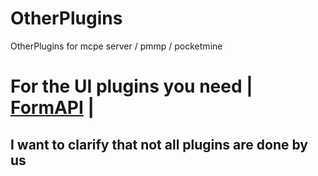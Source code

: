 
# OtherPlugins
OtherPlugins for mcpe server / pmmp / pocketmine

# For the UI plugins you need | [FormAPI](https://github.com/jojoe77777/FormAPI) |
## I want to clarify that not all plugins are done by us
